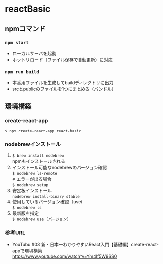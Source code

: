 # reactBasic
## npmコマンド
### `npm start`  
- ローカルサーバを起動  
- ホットリロード（ファイル保存で自動更新）に対応
### `npm run build`
- 本番用ファイルを生成してbuildディレクトリに出力
- srcとpublicのファイルを1つにまとめる（バンドル）

## 環境構築
### create-react-app
`$ npx create-react-app react-basic`  
### nodebrewインストール
1. `$ brew install nodebrew`  
npmもインストールされる  
2. インストール可能なnodebrewのバージョン確認  
`$ nodebrew ls-remote`  
※ エラーが出る場合  
`$ nodebrew setup`  
3. 安定板インストール  
`nodebrew install-binary stable`  
4. 使用しているバージョン確認（use）  
`$ nodebrew ls`  
5. 最新版を指定  
`$ nodebrew use [バージョン]`


### 参考URL
- YouTubu #03 新・日本一わかりやすいReact入門【基礎編】create-react-appで環境構築   
https://www.youtube.com/watch?v=Ym4If5W9SS0

